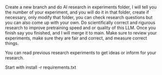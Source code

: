 Create a new branch and do AI research in experiments folder, I will tell you the number of your experiment, and you will do it in that folder, create if necessary, only modify that folder, you can check research questions but you can also come up with your own. Do scientifically correct and rigurous research to improve pretraining speed and or quality of this LLM. Once you finish say you finished, and I will merge it to main. Make sure to review your experiments, make sure they are fair and correct, and measure correct things.

You can read previous research experiments to get ideas or inform for your research.

Start with install -r requirements.txt